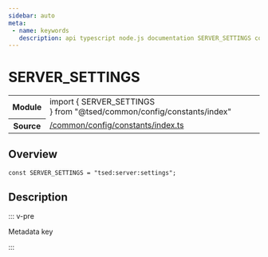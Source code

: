 ```yaml
---
sidebar: auto
meta:
 - name: keywords
   description: api typescript node.js documentation SERVER_SETTINGS const
---
```

# SERVER_SETTINGS <Badge text="Constant" type="const"/>
<!-- Summary -->
<section class="symbol-info"><table class="is-full-width"><tbody><tr><th>Module</th><td><div class="lang-typescript"><span class="token keyword">import</span> { SERVER_SETTINGS }&nbsp;<span class="token keyword">from</span>&nbsp;<span class="token string">"@tsed/common/config/constants/index"</span></div></td></tr><tr><th>Source</th><td><a href="https://github.com/Romakita/ts-express-decorators/blob/v4.30.2/src//common/config/constants/index.ts#L0-L0">/common/config/constants/index.ts</a></td></tr></tbody></table></section>

<!-- Overview -->
## Overview


<pre><code class="typescript-lang "><span class="token keyword">const</span> SERVER_SETTINGS<span class="token punctuation"> = </span>"tsed<span class="token punctuation">:</span>server<span class="token punctuation">:</span>settings"<span class="token punctuation">;</span></code></pre>



<!-- Description -->
## Description

::: v-pre

Metadata key

:::